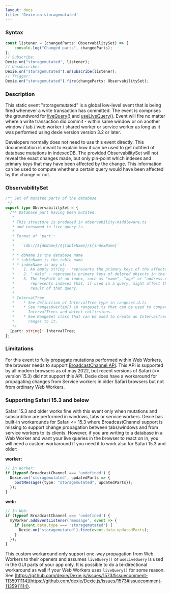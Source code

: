 ```yaml
---
layout: docs
title: 'Dexie.on.storagemutated'
---
```


### Syntax

```ts
const listener = (changedParts: ObservabilitySet) => {
    console.log("Changed parts", changedParts);
};
// Subscribe:
Dexie.on("storagemutated", listener);
// Unsubscribe:
Dexie.on("storagemutated").unsubscribe(listener);
// Trigger:
Dexie.on("storagemutated").fire(changeParts: ObservabilitySet);
```

### Description

This static event "storagemutated" is a global low-level event that is being fired whenever a write transaction has committed. The event is comprises the groundword for [liveQuery()](/docs/liveQuery()) and [useLiveQuery()](/docs/dexie-react-hooks/useLiveQuery()). Event will fire no matter where a write transaction did commit - within same window or on another window / tab / web worker / shared worker or service worker as long as it was performed using dexie version version 3.2 or later.

Developers normally does not need to use this event directly. This documentation is meant to explain how it can be used to get notified of database mutations in indexedDB. The provided ObservabilitySet will not reveal the exact changes made, but only pin-point which indexes and primary keys that may have been affected by the change. This information can be used to compute whether a certain query would have been affected by the change or not.

### ObservabilitySet

```ts
/** Set of mutated parts of the database
 */
export type ObservabilitySet = {
  /** Database part having been mutated.
   * 
   * This structure is produced in observability-middleware.ts
   * and consumed in live-query.ts.
   * 
   * Format of 'part':
   * 
   *   `idb://${dbName}/${tableName}/${indexName}`
   * 
   * * dbName is the database name
   * * tableName is the table name
   * * indexName is any of:
   *    1. An empty string - represents the primary keys of the affected objs
   *    2. ":dels" - represents primary keys of deleted objects in the table
   *    3. The keyPath of an index, such as "name", "age" or "address.city" -
   *       represents indexes that, if used in a query, might affect the
   *       result of that query.
   * 
   * IntervalTree
   *    * See definition of IntervalTree type in rangeset.d.ts
   *    * See rangesOverlap() in rangeset.ts that can be used to compare two
   *      IntervalTrees and detect collissions.
   *    * See RangeSet class that can be used to create an IntervalTree and add
   *      ranges to it.
   */
  [part: string]: IntervalTree;
};

```

### Limitations

For this event to fully propagate mutations performed within Web Workers, the browser needs to support [BroadcastChannel API](https://caniuse.com/broadcastchannel). This API is supported by all modern browsers as of may 2022, but recent versions of Safari (<= version 15.3) did not support this API. Dexie does have a workaround for propagating changes from Service workers in older Safari browsers but not from ordinary Web Workers.

### Supporting Safari 15.3 and below

Safari 15.3 and older works fine with this event only when mutations and subscribtion are performed in windows, tabs or service workers. Dexie has built-in workarounds for Safari <= 15.3 where BroadcastChannel support is missing to support change propagation between tabs/windows and from service workers to its clients. However, if you are writing to a database in a Web Worker and want your live queries in the browser to react on in, you will need a custom workaround if you need it to work also for Safari 15.3 and older:

**worker:**
```ts
// In Worker:
if (typeof BroadcastChannel === 'undefined') {
  Dexie.on('storagemutated', updatedParts => {
    postMessage({type: "storagemutated", updatedParts});
  });
}
```

**web:**
```ts
// In Web:
if (typeof BroadcastChannel === 'undefined') {
  myWorker.addEventListener('message', event => {
    if (event.data.type === 'storagemutated') {
      Dexie.on('storagemutated').fire(event.data.updatedParts);
    }
  });
}
```

This custom workaround only support one-way propagation from Web Workers to their openers and assumes `liveQuery()` or `useLiveQuery` is used in the GUI parts of your app only. It is possible to do a bi-directional workaround as well if your Web Workers uses `liveQuery()` for some reason. See [https://github.com/dexie/Dexie.js/issues/1573#issuecomment-1135911114](https://github.com/dexie/Dexie.js/issues/1573#issuecomment-1135911114).


